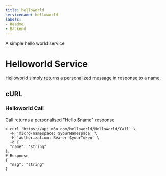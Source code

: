 ```yaml
---
title: helloworld
servicename: helloworld
labels: 
- Readme
- Backend
---
```

A simple hello world service

# Helloworld Service

Helloworld simply returns a personalized message in response to a name.

## cURL


### Helloworld Call
<!-- We use the request body description here as endpoint descriptions are not
being lifted correctly from the proto by the openapi spec generator -->
Call returns a personalised "Hello $name" response
```shell
> curl 'https://api.m3o.com/helloworld/Helloworld/Call' \
  -H 'micro-namespace: $yourNamespace' \
  -H 'authorization: Bearer $yourToken' \
  -d {
  "name": "string"
};
# Response
{
  "msg": "string"
}
```


